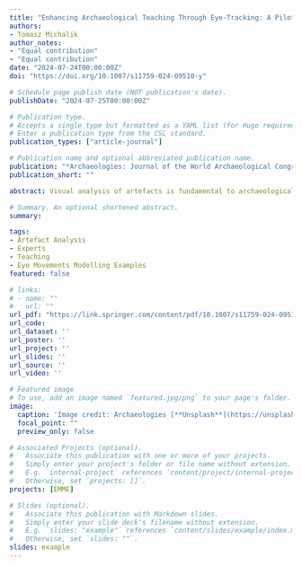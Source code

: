 ```yaml
---
title: "Enhancing Archaeological Teaching Through Eye-Tracking: A Pilot Study on Eye Movement Modelling Examples and Teaching Artefact Analysis"
authors:
- Tomasz Michalik
author_notes:
- "Equal contribution"
- "Equal contribution"
date: "2024-07-24T00:00:00Z"
doi: "https://doi.org/10.1007/s11759-024-09510-y"

# Schedule page publish date (NOT publication's date).
publishDate: "2024-07-25T00:00:00Z"

# Publication type.
# Accepts a single type but formatted as a YAML list (for Hugo requirements).
# Enter a publication type from the CSL standard.
publication_types: ["article-journal"]

# Publication name and optional abbreviated publication name.
publication: "*Archaeologies: Journal of the World Archaeological Congress*"
publication_short: ""

abstract: Visual analysis of artefacts is fundamental to archaeological research. However, learning and teaching the methods of artefact analysis can be challenging, since it is cognitively demanding to observe and explain how visual processing works. This paper addresses this challenge and evaluates eye movement modelling examples, a newly adopted method for teaching visual analysis of artefacts. Educational materials containing recordings of eye movements of experts analysing artefacts have been shown to be beneficial to students. As a consequence, they may boost the accessibility of archaeological knowledge, both for in-class and remote education.

# Summary. An optional shortened abstract.
summary:

tags:
- Artefact Analysis
- Experts
- Teaching
- Eye Movements Modelling Examples
featured: false

# links:
# - name: ""
#   url: ""
url_pdf: "https://link.springer.com/content/pdf/10.1007/s11759-024-09510-y.pdf"
url_code: 
url_dataset: ''
url_poster: ''
url_project: ''
url_slides: ''
url_source: ''
url_video: ''

# Featured image
# To use, add an image named `featured.jpg/png` to your page's folder. 
image:
  caption: 'Image credit: Archaeologies [**Unsplash**](https://unsplash.com/photos/jdD8gXaTZsc)'
  focal_point: ""
  preview_only: false

# Associated Projects (optional).
#   Associate this publication with one or more of your projects.
#   Simply enter your project's folder or file name without extension.
#   E.g. `internal-project` references `content/project/internal-project/index.md`.
#   Otherwise, set `projects: []`.
projects: [EMME]

# Slides (optional).
#   Associate this publication with Markdown slides.
#   Simply enter your slide deck's filename without extension.
#   E.g. `slides: "example"` references `content/slides/example/index.md`.
#   Otherwise, set `slides: ""`.
slides: example
---
```

